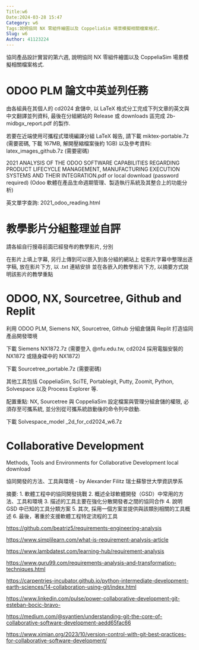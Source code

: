 ```yaml
---
Title:w6
Date:2024-03-28 15:47
Category: w6
Tags:說明協同 NX 零組件繪圖以及 CoppeliaSim 場景模擬相關檔案格式.
Slug: w6
Author: 41123224
---
```


協同產品設計實習的第六週, 說明協同 NX 零組件繪圖以及 CoppeliaSim 場景模擬相關檔案格式.

<!-- PELICAN_END_SUMMARY -->

# ODOO PLM 論文中英並列任務
由各組員在其個人的 cd2024 倉儲中, 以 LaTeX 格式分工完成下列文章的英文與中文翻譯並列資料, 最後在分組網站的 Release 或 downloads 區完成 2b-midbgx_report.pdf 的製作.

若要在近端使用可攜程式環境編譯分組 LaTeX 報告, 請下載 miktex-portable.7z (需要密碼, 下載 167MB, 解開壓縮檔案後約 1GB) 以及參考資料: latex_images_github.7z (需要密碼)

2021 ANALYSIS OF THE ODOO SOFTWARE CAPABILITIES REGARDING PRODUCT LIFECYCLE MANAGEMENT, MANUFACTURING EXECUTION SYSTEMS AND THEIR INTEGRATION.pdf or local download (password required) (Odoo 軟體在產品生命週期管理、製造執行系統及其整合上的功能分析)

英文單字查詢: 2021_odoo_reading.html

# 教學影片分組整理並自評
請各組自行搜尋前面已經發布的教學影片, 分別

在影片上填上字幕, 另行上傳到可以嵌入到各分組的網站上
從影片字幕中整理出逐字稿, 放在影片下方, 以 .txt 連結安排
並在各嵌入的教學影片下方, 以摘要方式說明該影片的教學重點

# ODOO, NX, Sourcetree, Github and Replit
利用 ODOO PLM, Siemens NX, Sourcetree, Github 分組倉儲與 Replit 打造協同產品開發環境

下載 Siemens NX1872.7z (需要登入 @nfu.edu.tw, cd2024 採用電腦安裝的 NX1872 或隨身碟中的 NX1872)

下載 Sourcetree_portable.7z (需要密碼)

其他工具包括 CoppeliaSim, SciTE, Portablegit, Putty, Zoomit, Python, Solvespace 以及 Process Explorer 等.

配置重點: NX, Sourcetree 與 CoppeliaSim 設定檔案與管理分組倉儲的權限, 必須存至可攜系統, 並分別從可攜系統啟動後的命令列中啟動.

下載 Solvespace_model _2d_for_cd2024_w6.7z

# Collaborative Development
Methods, Tools and Environments for Collaborative Development local download

協同開發的方法、工具與環境 - by Alexander Filitz 瑞士蘇黎世大學資訊學系

摘要: 1. 軟體工程中的協同開發挑戰 2. 概述全球軟體開發（GSD）中常用的方法、工具和環境 3. 描述的工具主要在強化分散開發者之間的協同合作 4. 說明 GSD 中已知的工具分類方案 5. 其次, 採用一個方案並提供與該類別相關的工具概述 6. 最後，著重於支援軟體工程特定流程的工具

https://github.com/beatriz5/requirements-engineering-analysis

https://www.simplilearn.com/what-is-requirement-analysis-article

https://www.lambdatest.com/learning-hub/requirement-analysis

https://www.guru99.com/requirements-analysis-and-transformation-techniques.html

https://carpentries-incubator.github.io/python-intermediate-development-earth-sciences/14-collaboration-using-git/index.html

https://www.linkedin.com/pulse/power-collaborative-development-git-esteban-bocic-bravo-

https://medium.com/@syantien/understanding-git-the-core-of-collaborative-software-development-aedd65fac66

https://www.ximian.org/2023/10/version-control-with-git-best-practices-for-collaborative-software-development/

